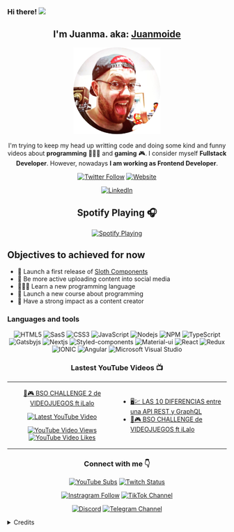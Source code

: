 ### Hi there! <img src="https://media.giphy.com/media/hvRJCLFzcasrR4ia7z/giphy.gif" width="25px">

<div align="center">

## I'm Juanma. aka: [Juanmoide][website]

[<img src="static/images/profile.png" width="200"></img>][website]

I'm trying to keep my head up writting code and doing some kind and funny videos about **programming** 👨🏻‍💻 and **gaming** 🎮. I consider myself **Fullstack Developer**. However, nowadays **I am working as Frontend Developer**.
    
[![Twitter Follow](https://img.shields.io/twitter/follow/juanmoide?color=1DA1F2&logo=Twitter&logoColor=white&style=for-the-badge)][Twitter]
[![Website](https://img.shields.io/website?label=juanmoi.dev%20status&style=for-the-badge&url=https%3A%2F%2Fjuanmoi.dev)][website]

[![LinkedIn](https://img.shields.io/static/v1?label=LINKEDIN&message=CONTACT&color=0A66C2&style=for-the-badge&logo=linkedin&logoColor=FFFFFF)][LinkedIn]

## Spotify Playing 🎧
[![Spotify Playing](https://now-playing-juanmoide.vercel.app/api/spotify)][Spotify]

<div align="left">

## Objectives to achieved for now

* 🦥 Launch a first release of [Sloth Components](https://github.com/juanmoide/sloth)
* 🎥 Be more active uploading content into social media
* 👨🏻‍💻 Learn a new programming language
* 📖 Launch a new course about programming
* 🤳 Have a strong impact as a content creator

### Languages and tools

</div>

![HTML5](https://img.shields.io/badge/HTML5-E34F26?style=for-the-badge&logo=html5&logoColor=white)
![SasS](https://img.shields.io/badge/Sass-CC6699?style=for-the-badge&logo=sass&logoColor=white)
![CSS3](https://img.shields.io/badge/css3%20-%231572B6.svg?&style=for-the-badge&logo=css3&logoColor=white)
![JavaScript](https://img.shields.io/badge/JavaScript-F7DF1E?style=for-the-badge&logo=javascript&logoColor=black)
![Nodejs](https://img.shields.io/badge/Node.js-43853D?style=for-the-badge&logo=node.js&logoColor=white)
![NPM](https://img.shields.io/badge/npm-CB3837?style=for-the-badge&logo=npm&logoColor=white)
![TypeScript](https://img.shields.io/badge/TypeScript-007ACC?style=for-the-badge&logo=typescript&logoColor=white)
![Gatsbyjs](https://img.shields.io/badge/Gatsby-663399?style=for-the-badge&logo=gatsby&logoColor=white)
![Nextjs](https://img.shields.io/badge/next.js-000000?style=for-the-badge&logo=next.js&logoColor=white)
![Styled-components](https://img.shields.io/badge/styled--components-DB7093?style=for-the-badge&logo=styled-components&logoColor=white)
![Material-ui](https://img.shields.io/badge/Material--UI-0081CB?style=for-the-badge&logo=material-ui&logoColor=white)
![React](https://img.shields.io/badge/React-20232A?style=for-the-badge&logo=react&logoColor=61DAFB)
![Redux](https://img.shields.io/badge/Redux-593D88?style=for-the-badge&logo=redux&logoColor=white)
![IONIC](https://img.shields.io/badge/ionic-3880FF?style=for-the-badge&logo=ionic&logoColor=white)
![Angular](https://img.shields.io/badge/Angular-DD0031?style=for-the-badge&logo=angular&logoColor=white)
![Microsoft Visual Studio](https://img.shields.io/badge/Visual_Studio_Code-0078D4?style=for-the-badge&logo=visual%20studio%20code&logoColor=white)

### Lastest YouTube Videos 📺

<table width="100%"> 
  <tr>
  <td width="50%">

  <div align="center">

[🎵🎮 BSO CHALLENGE 2 de VIDEOJUEGOS ft iLalo](https://www.youtube.com/watch?v=TMRgjqQ5I-w)

[![Latest YouTube Video](http://img.youtube.com/vi/TMRgjqQ5I-w/mqdefault.jpg)](https://www.youtube.com/watch?v=TMRgjqQ5I-w)

[![YouTube Video Views](https://img.shields.io/youtube/views/TMRgjqQ5I-w?color=FF0000&label=Views&style=for-the-badge)](https://www.youtube.com/watch?v=TMRgjqQ5I-w)
[![YouTube Video Likes](https://img.shields.io/youtube/likes/TMRgjqQ5I-w?color=FF0000&label=Likes&style=for-the-badge)](https://www.youtube.com/watch?v=TMRgjqQ5I-w)

  </div>
  </td>
  <td width="50%">

* [🖥️💹 LAS 10 DIFERENCIAS entre una API REST y GraphQL](https://www.youtube.com/watch?v=3KU0aIkT8Os)
* [🎵🎮 BSO CHALLENGE de VIDEOJUEGOS ft iLalo](https://www.youtube.com/watch?v=zHCYEtYjBFU)
  </td>
  </table>

### Connect with me 👇

[![YouTube Subs](https://img.shields.io/endpoint?color=FF0000&label=Juanmoide&style=for-the-badge&url=https%3A%2F%2Fjuanmoide-youtube-channel.vercel.app%2Fapi%2Fsubscriber)][YouTube]
[![Twitch Status](https://img.shields.io/twitch/status/juanmoide?color=9146FF&label=juanmoide&logo=Twitch&logoColor=white&style=for-the-badge)][Twitch]

[![Instragram Follow](https://img.shields.io/static/v1?label=Instagram&message=%40Juanmoide&color=E4405F&style=for-the-badge&logo=instagram&logoColor=FFFFFF)][Instagram]
[![TikTok Channel](https://img.shields.io/static/v1?label=TikTok&message=%40Juanmoide&color=000000&style=for-the-badge&logo=tiktok&logoColor=FFFFFF)][TikTok]

[![Discord](https://img.shields.io/discord/280780265385623566?color=7289DA&label=DISCORD&logo=discord&logoColor=white&style=for-the-badge)][Discord]
[![Telegram Channel](https://img.shields.io/static/v1?label=Telegram&message=%40Juanmoide_channel&color=26A5E4&style=for-the-badge&logo=telegram&logoColor=FFFFFF)][Telegram]

</div>



<details>
    <summary>Credits</summary>

* [Shields.io](https://github.com/badges/shields) by [badges](https://github.com/badges)
* [Youtube-Channel-Badge](https://github.com/ntec-io/Youtube-Channel-Badge) by [ntec-io](https://github.com/ntec-io)
* [Spotify Player for Github Profile](https://github.com/novatorem/novatorem) by [novatorem](https://github.com/novatorem)
    
</details>

[website]: https://juanmoi.dev
[YouTube]: https://www.youtube.com/user/Juanmoide?sub_confirmation=1
[Twitch]: https://www.twitch.tv/juanmoide
[Twitter]: https://twitter.com/intent/follow?screen_name=juanmoide
[Discord]: https://discord.gg/aN5pnJk
[Instagram]: https://www.instagram.com/juanmoide/
[Telegram]: https://t.me/Juanmoide_channel
[TikTok]: https://www.tiktok.com/@juanmoide
[LinkedIn]: https://www.linkedin.com/in/juanmoide/
[Spotify]: https://open.spotify.com/user/jogcidajt9ace6tqffvv36w8j
